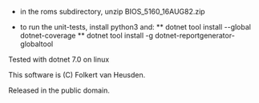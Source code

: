 * in the roms subdirectory, unzip BIOS\_5160\_16AUG82.zip

* to run the unit-tests, install python3 and:
** dotnet tool install --global dotnet-coverage
** dotnet tool install -g dotnet-reportgenerator-globaltool

Tested with dotnet 7.0 on linux


This software is (C) Folkert van Heusden.

Released in the public domain.
